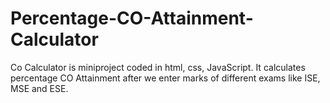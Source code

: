 # Percentage-CO-Attainment-Calculator
Co Calculator is miniproject coded in html, css, JavaScript. It calculates percentage CO Attainment after we enter marks of different exams like ISE, MSE and ESE.

